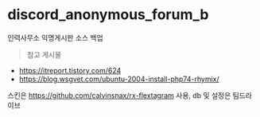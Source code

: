 # discord_anonymous_forum_b
인력사무소 익명게시판 소스 백업

> 참고 게시물
* https://itreport.tistory.com/624
* https://blog.wsgvet.com/ubuntu-2004-install-php74-rhymix/

스킨은 https://github.com/calvinsnax/rx-flextagram 사용,
db 및 설정은 팀드라이브
